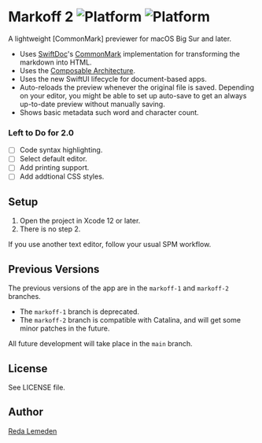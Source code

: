 # Markoff 2 ![Platform](https://img.shields.io/badge/platform-macOS%2011-lightgrey.svg) ![Platform](https://img.shields.io/badge/license-ISC-lightgrey.svg)

A lightweight [CommonMark] previewer for macOS Big Sur and later.


- Uses [SwiftDoc](https://github.com/SwiftDocOrg)'s [CommonMark](https://github.com/SwiftDocOrg/CommonMark) implementation for transforming the markdown into HTML.
- Uses the [Composable Architecture](https://github.com/pointfreeco/swift-composable-architecture).
- Uses the new SwiftUI lifecycle for document-based apps.
- Auto-reloads the preview whenever the original file is saved. Depending on
your editor, you might be able to set up auto-save to get an always up-to-date
preview without manually saving.
- Shows basic metadata such word and character count.

### Left to Do for 2.0

- [ ] Code syntax highlighting.
- [ ] Select default editor.
- [ ] Add printing support.
- [ ] Add addtional CSS styles.

## Setup

1. Open the project in Xcode 12 or later.
2. There is no step 2.

If you use another text editor, follow your usual SPM workflow.

## Previous Versions

The previous versions of the app are in the `markoff-1` and `markoff-2` branches.

- The `markoff-1` branch is deprecated.
- The `markoff-2` branch is compatible with Catalina, and will get some minor patches in the future. 

All future development will take place in the `main` branch.

## License

See LICENSE file.

## Author

[Reda Lemeden](https://redalemeden.com)

[LICENSE]: https://raw.githubusercontent.com/kaishin/Markoff/master/LICENSE
